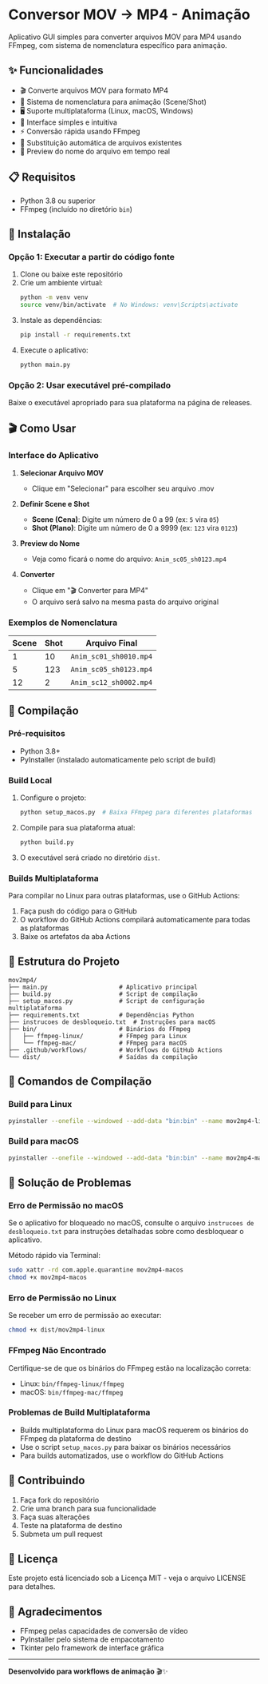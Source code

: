 # Conversor MOV → MP4 - Animação

Aplicativo GUI simples para converter arquivos MOV para MP4 usando FFmpeg, com sistema de nomenclatura específico para animação.

## ✨ Funcionalidades

- 🎬 Converte arquivos MOV para formato MP4
- 🎯 Sistema de nomenclatura para animação (Scene/Shot)
- 🖥️ Suporte multiplataforma (Linux, macOS, Windows)
- 🎨 Interface simples e intuitiva
- ⚡ Conversão rápida usando FFmpeg
- 🔄 Substituição automática de arquivos existentes
- 📝 Preview do nome do arquivo em tempo real

## 📋 Requisitos

- Python 3.8 ou superior
- FFmpeg (incluído no diretório `bin`)

## 🚀 Instalação

### Opção 1: Executar a partir do código fonte

1. Clone ou baixe este repositório
2. Crie um ambiente virtual:
   ```bash
   python -m venv venv
   source venv/bin/activate  # No Windows: venv\Scripts\activate
   ```
3. Instale as dependências:
   ```bash
   pip install -r requirements.txt
   ```
4. Execute o aplicativo:
   ```bash
   python main.py
   ```

### Opção 2: Usar executável pré-compilado

Baixe o executável apropriado para sua plataforma na página de releases.

## 🎬 Como Usar

### Interface do Aplicativo

1. **Selecionar Arquivo MOV**
   - Clique em "Selecionar" para escolher seu arquivo .mov

2. **Definir Scene e Shot**
   - **Scene (Cena)**: Digite um número de 0 a 99 (ex: `5` vira `05`)
   - **Shot (Plano)**: Digite um número de 0 a 9999 (ex: `123` vira `0123`)

3. **Preview do Nome**
   - Veja como ficará o nome do arquivo: `Anim_sc05_sh0123.mp4`

4. **Converter**
   - Clique em "🎬 Converter para MP4"
   - O arquivo será salvo na mesma pasta do arquivo original

### Exemplos de Nomenclatura

| Scene | Shot | Arquivo Final |
|-------|------|---------------|
| 1 | 10 | `Anim_sc01_sh0010.mp4` |
| 5 | 123 | `Anim_sc05_sh0123.mp4` |
| 12 | 2 | `Anim_sc12_sh0002.mp4` |

## 🔧 Compilação

### Pré-requisitos

- Python 3.8+
- PyInstaller (instalado automaticamente pelo script de build)

### Build Local

1. Configure o projeto:
   ```bash
   python setup_macos.py  # Baixa FFmpeg para diferentes plataformas
   ```

2. Compile para sua plataforma atual:
   ```bash
   python build.py
   ```

3. O executável será criado no diretório `dist`.

### Builds Multiplataforma

Para compilar no Linux para outras plataformas, use o GitHub Actions:

1. Faça push do código para o GitHub
2. O workflow do GitHub Actions compilará automaticamente para todas as plataformas
3. Baixe os artefatos da aba Actions

## 📁 Estrutura do Projeto

```
mov2mp4/
├── main.py                    # Aplicativo principal
├── build.py                   # Script de compilação
├── setup_macos.py             # Script de configuração multiplataforma
├── requirements.txt           # Dependências Python
├── instrucoes de desbloqueio.txt  # Instruções para macOS
├── bin/                       # Binários do FFmpeg
│   ├── ffmpeg-linux/          # FFmpeg para Linux
│   └── ffmpeg-mac/            # FFmpeg para macOS
├── .github/workflows/         # Workflows do GitHub Actions
└── dist/                      # Saídas da compilação
```

## 🔨 Comandos de Compilação

### Build para Linux
```bash
pyinstaller --onefile --windowed --add-data "bin:bin" --name mov2mp4-linux main.py
```

### Build para macOS
```bash
pyinstaller --onefile --windowed --add-data "bin:bin" --name mov2mp4-macos --target-architecture universal2 main.py
```

## 🔧 Solução de Problemas

### Erro de Permissão no macOS
Se o aplicativo for bloqueado no macOS, consulte o arquivo `instrucoes de desbloqueio.txt` para instruções detalhadas sobre como desbloquear o aplicativo.

Método rápido via Terminal:
```bash
sudo xattr -rd com.apple.quarantine mov2mp4-macos
chmod +x mov2mp4-macos
```

### Erro de Permissão no Linux
Se receber um erro de permissão ao executar:
```bash
chmod +x dist/mov2mp4-linux
```

### FFmpeg Não Encontrado
Certifique-se de que os binários do FFmpeg estão na localização correta:
- Linux: `bin/ffmpeg-linux/ffmpeg`
- macOS: `bin/ffmpeg-mac/ffmpeg`

### Problemas de Build Multiplataforma
- Builds multiplataforma do Linux para macOS requerem os binários do FFmpeg da plataforma de destino
- Use o script `setup_macos.py` para baixar os binários necessários
- Para builds automatizados, use o workflow do GitHub Actions

## 🤝 Contribuindo

1. Faça fork do repositório
2. Crie uma branch para sua funcionalidade
3. Faça suas alterações
4. Teste na plataforma de destino
5. Submeta um pull request

## 📄 Licença

Este projeto está licenciado sob a Licença MIT - veja o arquivo LICENSE para detalhes.

## 🙏 Agradecimentos

- FFmpeg pelas capacidades de conversão de vídeo
- PyInstaller pelo sistema de empacotamento
- Tkinter pelo framework de interface gráfica

---

**Desenvolvido para workflows de animação** 🎬✨
